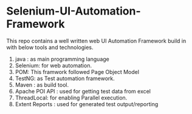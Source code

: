 # Selenium-UI-Automation-Framework

This repo contains a well written web UI Automation Framework build in with below tools and technologies. 

1. java :  as main programming language 
2. Selenium: for web automation. 
3. POM: This framwork followed Page Object Model 
4. TestNG: as Test automation framework.
5. Maven : as build tool.
6. Apache POI API : used for getting test data from excel
7. ThreadLocal: for enabling Parallel execution.
8. Extent Reports : used for generated test output/reporting 
